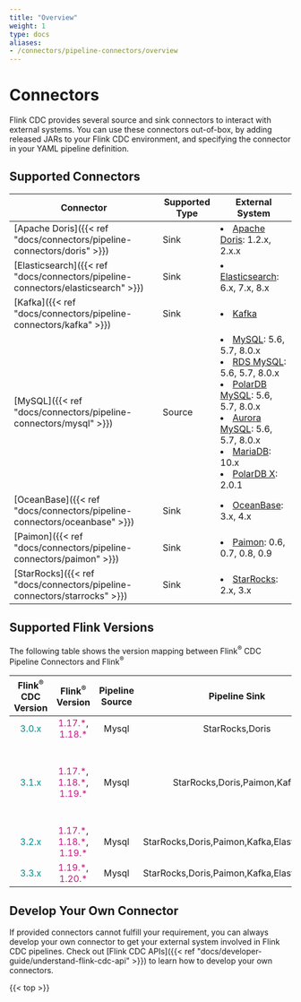 ```yaml
---
title: "Overview"
weight: 1
type: docs
aliases:
- /connectors/pipeline-connectors/overview
---
```

<!--
Licensed to the Apache Software Foundation (ASF) under one
or more contributor license agreements.  See the NOTICE file
distributed with this work for additional information
regarding copyright ownership.  The ASF licenses this file
to you under the Apache License, Version 2.0 (the
"License"); you may not use this file except in compliance
with the License.  You may obtain a copy of the License at

  http://www.apache.org/licenses/LICENSE-2.0

Unless required by applicable law or agreed to in writing,
software distributed under the License is distributed on an
"AS IS" BASIS, WITHOUT WARRANTIES OR CONDITIONS OF ANY
KIND, either express or implied.  See the License for the
specific language governing permissions and limitations
under the License.
-->

# Connectors

Flink CDC provides several source and sink connectors to interact with external
systems. You can use these connectors out-of-box, by adding released JARs to
your Flink CDC environment, and specifying the connector in your YAML pipeline
definition.

## Supported Connectors

| Connector                                                                        | Supported Type | External System                                                                                                                                                                                                                                                                                                                                                                                        | 
|----------------------------------------------------------------------------------|----------------|--------------------------------------------------------------------------------------------------------------------------------------------------------------------------------------------------------------------------------------------------------------------------------------------------------------------------------------------------------------------------------------------------------|
| [Apache Doris]({{< ref "docs/connectors/pipeline-connectors/doris" >}})          | Sink           | <li> [Apache Doris](https://doris.apache.org/): 1.2.x, 2.x.x                                                                                                                                                                                                                                                                                                                                           | 
| [Elasticsearch]({{< ref "docs/connectors/pipeline-connectors/elasticsearch" >}}) | Sink           | <li> [Elasticsearch](https://www.elastic.co/elasticsearch): 6.x, 7.x, 8.x                                                                                                                                                                                                                                                                                                                              |
| [Kafka]({{< ref "docs/connectors/pipeline-connectors/kafka" >}})                 | Sink           | <li> [Kafka](https://kafka.apache.org/)                                                                                                                                                                                                                                                                                                                                                                | 
| [MySQL]({{< ref "docs/connectors/pipeline-connectors/mysql" >}})                 | Source         | <li> [MySQL](https://dev.mysql.com/doc): 5.6, 5.7, 8.0.x <li> [RDS MySQL](https://www.aliyun.com/product/rds/mysql): 5.6, 5.7, 8.0.x <li> [PolarDB MySQL](https://www.aliyun.com/product/polardb): 5.6, 5.7, 8.0.x <li> [Aurora MySQL](https://aws.amazon.com/cn/rds/aurora): 5.6, 5.7, 8.0.x <li> [MariaDB](https://mariadb.org): 10.x <li> [PolarDB X](https://github.com/ApsaraDB/galaxysql): 2.0.1 | 
| [OceanBase]({{< ref "docs/connectors/pipeline-connectors/oceanbase" >}})         | Sink           | <li> [OceanBase](https://www.oceanbase.com/): 3.x, 4.x                                                                                                                                                                                                                                                                                                                                                 |
| [Paimon]({{< ref "docs/connectors/pipeline-connectors/paimon" >}})               | Sink           | <li> [Paimon](https://paimon.apache.org/): 0.6, 0.7, 0.8, 0.9                                                                                                                                                                                                                                                                                                                                                  |
| [StarRocks]({{< ref "docs/connectors/pipeline-connectors/starrocks" >}})         | Sink           | <li> [StarRocks](https://www.starrocks.io/): 2.x, 3.x                                                                                                                                                                                                                                                                                                                                                  |

## Supported Flink Versions
The following table shows the version mapping between Flink<sup>®</sup> CDC Pipeline Connectors and Flink<sup>®</sup>

|    Flink<sup>®</sup> CDC Version    |                                                        Flink<sup>®</sup> Version                                                         |  Pipeline Source  |               Pipeline Sink                |                   Notes                   |
|:-----------------------------------:|:----------------------------------------------------------------------------------------------------------------------------------------:|:-----------------:|:------------------------------------------:|:-----------------------------------------:|
| <font color="DarkCyan">3.0.x</font> |                        <font color="MediumVioletRed">1.17.\*</font>, <font color="MediumVioletRed">1.18.\*</font>                        |       Mysql       |              StarRocks,Doris               |                                           |
| <font color="DarkCyan">3.1.x</font> | <font color="MediumVioletRed">1.17.\*</font>, <font color="MediumVioletRed">1.18.\*</font>, <font color="MediumVioletRed">1.19.\*</font> |       Mysql       |        StarRocks,Doris,Paimon,Kafka        | only flink-cdc 3.1.1 support flink 1.19.* |
| <font color="DarkCyan">3.2.x</font> | <font color="MediumVioletRed">1.17.\*</font>, <font color="MediumVioletRed">1.18.\*</font>, <font color="MediumVioletRed">1.19.\*</font> |       Mysql       | StarRocks,Doris,Paimon,Kafka,ElasticSearch |                                           |
| <font color="DarkCyan">3.3.x</font> |                       <font color="MediumVioletRed">1.19.\*</font>, <font color="MediumVioletRed">1.20.\*</font>                         |       Mysql       | StarRocks,Doris,Paimon,Kafka,ElasticSearch |                                           |


## Develop Your Own Connector

If provided connectors cannot fulfill your requirement, you can always develop
your own connector to get your external system involved in Flink CDC pipelines.
Check out [Flink CDC APIs]({{< ref "docs/developer-guide/understand-flink-cdc-api" >}})
to learn how to develop your own connectors.

{{< top >}}
